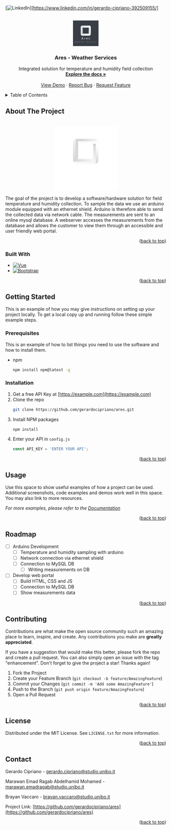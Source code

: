 <!-- Improved compatibility of back to top link: See: https://github.com/othneildrew/Best-README-Template/pull/73 -->
<a name="readme-top"></a>
<!--
*** Thanks for checking out the Best-README-Template. If you have a suggestion
*** that would make this better, please fork the repo and create a pull request
*** or simply open an issue with the tag "enhancement".
*** Don't forget to give the project a star!
*** Thanks again! Now go create something AMAZING! :D
-->



<!-- PROJECT SHIELDS -->
<!--
*** I'm using markdown "reference style" links for readability.
*** Reference links are enclosed in brackets [ ] instead of parentheses ( ).
*** See the bottom of this document for the declaration of the reference variables
*** for contributors-url, forks-url, etc. This is an optional, concise syntax you may use.
*** https://www.markdownguide.org/basic-syntax/#reference-style-links
-->

[![LinkedIn][linkedin-shield]][https://www.linkedin.com/in/gerardo-cipriano-392509155/]



<!-- PROJECT LOGO -->
<br />
<div align="center">
  <a href="https://github.com/gerardocipriano/ares">
    <img src="images/logo.png" alt="Logo" width="80" height="80">
  </a>

<h3 align="center">Ares - Weather Services</h3>

  <p align="center">
    Integrated solution for temperature and humidity field collection
    <br />
    <a href="https://github.com/gerardocipriano/ares"><strong>Explore the docs »</strong></a>
    <br />
    <br />
    <a href="https://github.com/gerardocipriano/ares">View Demo</a>
    ·
    <a href="https://github.com/gerardocipriano/ares/issues">Report Bug</a>
    ·
    <a href="https://github.com/gerardocipriano/ares/issues">Request Feature</a>
  </p>
</div>



<!-- TABLE OF CONTENTS -->
<details>
  <summary>Table of Contents</summary>
  <ol>
    <li>
      <a href="#about-the-project">About The Project</a>
      <ul>
        <li><a href="#built-with">Built With</a></li>
      </ul>
    </li>
    <li>
      <a href="#getting-started">Getting Started</a>
      <ul>
        <li><a href="#prerequisites">Prerequisites</a></li>
        <li><a href="#installation">Installation</a></li>
      </ul>
    </li>
    <li><a href="#usage">Usage</a></li>
    <li><a href="#roadmap">Roadmap</a></li>
    <li><a href="#contributing">Contributing</a></li>
    <li><a href="#license">License</a></li>
    <li><a href="#contact">Contact</a></li>
  </ol>
</details>



<!-- ABOUT THE PROJECT -->
## About The Project
<br />
<div align="center">
  <a href="https://github.com/gerardocipriano/isw">
    <img src="images/logo_transparent.png" alt="Logo" width="200">
  </a>
  <p align="center">
</div>

The goal of the project is to develop a software/hardware solution for field temperature and humidity collection. To sample the data we use an arduino module equipped with an ethernet shield. Arduino is therefore able to send the collected data via network cable. The measurements are sent to an online mysql database. A webserver accesses the measurements from the database and allows the customer to view them through an accessible and user friendly web portal.

<p align="right">(<a href="#readme-top">back to top</a>)</p>



### Built With


* [![Vue][Vue.js]][Vue-url]
* [![Bootstrap][Bootstrap.com]][Bootstrap-url]

<p align="right">(<a href="#readme-top">back to top</a>)</p>



<!-- GETTING STARTED -->
## Getting Started

This is an example of how you may give instructions on setting up your project locally.
To get a local copy up and running follow these simple example steps.

### Prerequisites

This is an example of how to list things you need to use the software and how to install them.
* npm
  ```sh
  npm install npm@latest -g
  ```

### Installation

1. Get a free API Key at [https://example.com](https://example.com)
2. Clone the repo
   ```sh
   git clone https://github.com/gerardocipriano/ares.git
   ```
3. Install NPM packages
   ```sh
   npm install
   ```
4. Enter your API in `config.js`
   ```js
   const API_KEY = 'ENTER YOUR API';
   ```

<p align="right">(<a href="#readme-top">back to top</a>)</p>



<!-- USAGE EXAMPLES -->
## Usage

Use this space to show useful examples of how a project can be used. Additional screenshots, code examples and demos work well in this space. You may also link to more resources.

_For more examples, please refer to the [Documentation](https://example.com)_

<p align="right">(<a href="#readme-top">back to top</a>)</p>



<!-- ROADMAP -->
## Roadmap

- [ ] Arduino Development
    - [ ] Temperature and humidity sampling with arduino
    - [ ] Network connection via ethernet shield
    - [ ] Connection to MySQL DB
        - [ ] Writing measurements on DB

- [ ] Develop web portal
    - [ ] Build HTML, CSS and JS
    - [ ] Connection to MySQL DB
    - [ ] Show measurements data

<p align="right">(<a href="#readme-top">back to top</a>)</p>



<!-- CONTRIBUTING -->
## Contributing

Contributions are what make the open source community such an amazing place to learn, inspire, and create. Any contributions you make are **greatly appreciated**.

If you have a suggestion that would make this better, please fork the repo and create a pull request. You can also simply open an issue with the tag "enhancement".
Don't forget to give the project a star! Thanks again!

1. Fork the Project
2. Create your Feature Branch (`git checkout -b feature/AmazingFeature`)
3. Commit your Changes (`git commit -m 'Add some AmazingFeature'`)
4. Push to the Branch (`git push origin feature/AmazingFeature`)
5. Open a Pull Request

<p align="right">(<a href="#readme-top">back to top</a>)</p>



<!-- LICENSE -->
## License

Distributed under the MIT License. See `LICENSE.txt` for more information.

<p align="right">(<a href="#readme-top">back to top</a>)</p>



<!-- CONTACT -->
## Contact

Gerardo Cipriano - gerardo.cipriano@studio.unibo.it

Marawan Emad Ragab Abdelhamid Mohamed - marawan.emadragab@studio.unibo.it

Brayan Vaccaro - brayan.vaccaro@studio.unibo.it


Project Link: [https://github.com/gerardocipriano/ares](https://github.com/gerardocipriano/ares)

<p align="right">(<a href="#readme-top">back to top</a>)</p>





<!-- MARKDOWN LINKS & IMAGES -->
<!-- https://www.markdownguide.org/basic-syntax/#reference-style-links -->
[contributors-shield]: https://img.shields.io/github/contributors/gerardocipriano/repo_name.svg?style=for-the-badge
[contributors-url]: https://github.com/gerardocipriano/ares/graphs/contributors
[forks-shield]: https://img.shields.io/github/forks/gerardocipriano/repo_name.svg?style=for-the-badge
[forks-url]: https://github.com/gerardocipriano/ares/network/members
[stars-shield]: https://img.shields.io/github/stars/gerardocipriano/repo_name.svg?style=for-the-badge
[stars-url]: https://github.com/gerardocipriano/ares/stargazers
[issues-shield]: https://img.shields.io/github/issues/gerardocipriano/repo_name.svg?style=for-the-badge
[issues-url]: https://github.com/gerardocipriano/ares/issues
[license-shield]: https://img.shields.io/github/license/gerardocipriano/repo_name.svg?style=for-the-badge
[license-url]: https://github.com/gerardocipriano/ares/blob/master/LICENSE.txt
[linkedin-shield]: https://img.shields.io/badge/-LinkedIn-black.svg?style=for-the-badge&logo=linkedin&colorB=555
[linkedin-url]: https://linkedin.com/in/linkedin_username
[product-screenshot]: images/screenshot.png
[Next.js]: https://img.shields.io/badge/next.js-000000?style=for-the-badge&logo=nextdotjs&logoColor=white
[Next-url]: https://nextjs.org/
[React.js]: https://img.shields.io/badge/React-20232A?style=for-the-badge&logo=react&logoColor=61DAFB
[React-url]: https://reactjs.org/
[Vue.js]: https://img.shields.io/badge/Vue.js-35495E?style=for-the-badge&logo=vuedotjs&logoColor=4FC08D
[Vue-url]: https://vuejs.org/
[Angular.io]: https://img.shields.io/badge/Angular-DD0031?style=for-the-badge&logo=angular&logoColor=white
[Angular-url]: https://angular.io/
[Svelte.dev]: https://img.shields.io/badge/Svelte-4A4A55?style=for-the-badge&logo=svelte&logoColor=FF3E00
[Svelte-url]: https://svelte.dev/
[Laravel.com]: https://img.shields.io/badge/Laravel-FF2D20?style=for-the-badge&logo=laravel&logoColor=white
[Laravel-url]: https://laravel.com
[Bootstrap.com]: https://img.shields.io/badge/Bootstrap-563D7C?style=for-the-badge&logo=bootstrap&logoColor=white
[Bootstrap-url]: https://getbootstrap.com
[JQuery.com]: https://img.shields.io/badge/jQuery-0769AD?style=for-the-badge&logo=jquery&logoColor=white
[JQuery-url]: https://jquery.com 